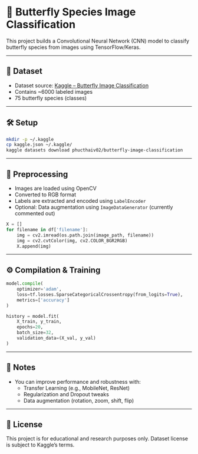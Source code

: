 
# 🦋 Butterfly Species Image Classification

This project builds a Convolutional Neural Network (CNN) model to classify butterfly species from images using TensorFlow/Keras.

---

## 📂 Dataset

- Dataset source: [Kaggle – Butterfly Image Classification](https://www.kaggle.com/datasets/phucthaiv02/butterfly-image-classification)
- Contains ~6000 labeled images
- 75 butterfly species (classes)

---

## 🛠️ Setup

```bash
mkdir -p ~/.kaggle
cp kaggle.json ~/.kaggle/
kaggle datasets download phucthaiv02/butterfly-image-classification
```

---

## 🧹 Preprocessing

- Images are loaded using OpenCV
- Converted to RGB format
- Labels are extracted and encoded using `LabelEncoder`
- Optional: Data augmentation using `ImageDataGenerator` (currently commented out)

```python
X = []
for filename in df['filename']:
    img = cv2.imread(os.path.join(image_path, filename))
    img = cv2.cvtColor(img, cv2.COLOR_BGR2RGB)
    X.append(img)
```

---

## ⚙️ Compilation & Training

```python
model.compile(
    optimizer='adam',
    loss=tf.losses.SparseCategoricalCrossentropy(from_logits=True),
    metrics=['accuracy']
)

history = model.fit(
    X_train, y_train,
    epochs=20,
    batch_size=32,
    validation_data=(X_val, y_val)
)
```

---

## 🧠 Notes

- You can improve performance and robustness with:
  - Transfer Learning (e.g., MobileNet, ResNet)
  - Regularization and Dropout tweaks
  - Data augmentation (rotation, zoom, shift, flip)
---

## 📜 License

This project is for educational and research purposes only. Dataset license is subject to Kaggle’s terms.
